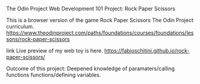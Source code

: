 

The Odin Project Web Development 101 Project: Rock Paper Scissors

This is a browser version of the game Rock Paper Scissors The Odin Project curriculum.
https://www.theodinproject.com/paths/foundations/courses/foundations/lessons/rock-paper-scissors

link Live preview of my web toy is here.
https://fabioschitini.github.io/rock-paper-scissors/

Outcome of this project: Deepened knowledge of paramaters/calling functions functions/defining variables.

